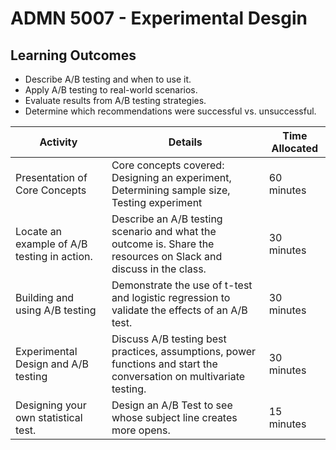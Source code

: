 # ADMN 5007 - Experimental Desgin

## Learning Outcomes
- Describe A/B testing and when to use it.  
- Apply A/B testing to real-world scenarios.
- Evaluate results from A/B testing strategies. 
- Determine which recommendations were successful vs. unsuccessful.

Activity | Details | Time Allocated
------------- | ------------- | -------------
Presentation of Core Concepts | Core concepts covered: Designing an experiment, Determining sample size, Testing experiment | 60 minutes
Locate an example of A/B testing in action. | Describe an A/B testing scenario and what the outcome is. Share the resources on Slack and discuss in the class. | 30 minutes
Building and using A/B testing | Demonstrate the use of t-test and logistic regression to validate the effects of an A/B test. | 30 minutes
Experimental Design and A/B testing | Discuss A/B testing best practices, assumptions, power functions and start the conversation on multivariate testing. | 30 minutes
Designing your own statistical test. | Design an A/B Test to see whose subject line creates more opens. | 15 minutes
